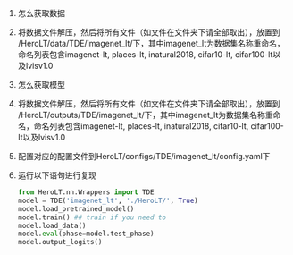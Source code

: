 1. 怎么获取数据

2. 将数据文件解压，然后将所有文件（如文件在文件夹下请全部取出），放置到 /HeroLT/data/TDE/imagenet_lt/下，其中imagenet_lt为数据集名称重命名，命名列表包含imagenet-lt, places-lt, inatural2018, cifar10-lt, cifar100-lt以及lvisv1.0

3. 怎么获取模型

4. 将数据文件解压，然后将所有文件（如文件在文件夹下请全部取出），放置到 /HeroLT/outputs/TDE/imagenet_lt/下，其中imagenet_lt为数据集名称重命名，命名列表包含imagenet-lt, places-lt, inatural2018, cifar10-lt, cifar100-lt以及lvisv1.0

4. 配置对应的配置文件到HeroLT/configs/TDE/imagenet_lt/config.yaml下

5. 运行以下语句进行复现

   ```python
   from HeroLT.nn.Wrappers import TDE
   model = TDE('imagenet_lt', './HeroLT/', True)
   model.load_pretrained_model()
   model.train() ## train if you need to
   model.load_data()
   model.eval(phase=model.test_phase)
   model.output_logits()
   ```